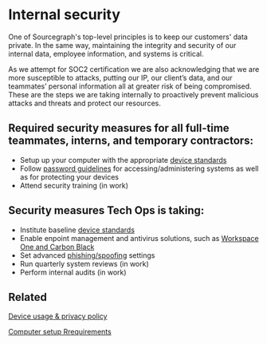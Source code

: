 # Internal security

One of Sourcegraph's top-level principles is to keep our customers' data private. In the same way, maintaining the integrity and security of our internal data, employee information, and systems is critical.

As we attempt for SOC2 certification we are also acknowledging that we are more susceptible to attacks, putting our IP, our client’s data, and our teammates’ personal information all at greater risk of being compromised. These are the steps we are taking internally to proactively prevent malicious attacks and threats and protect our resources.

## Required security measures for all full-time teammates, interns, and temporary contractors:

- Setup up your computer with the appropriate [device standards](../internal-security/computer-standards.md)
- Follow [password guidelines](../internal-security/passwords.md) for accessing/administering systems as well as for protecting your devices
- Attend security training (in work)

## Security measures Tech Ops is taking:

- Institute baseline [device standards](../internal-security/computer-standards.md)
- Enable enpoint management and antivirus solutions, such as [Workspace One and Carbon Black](../../tools/endpoint-antivirus.md)
- Set advanced [phishing/spoofing](../internal-security/phishing-spoofing.md) settings
- Run quarterly system reviews (in work)
- Perform internal audits (in work)

## Related

[Device usage & privacy policy](../team_device_usage_privacy.md)

[Computer setup Rrequirements](../../tools/computer-setup.md)

